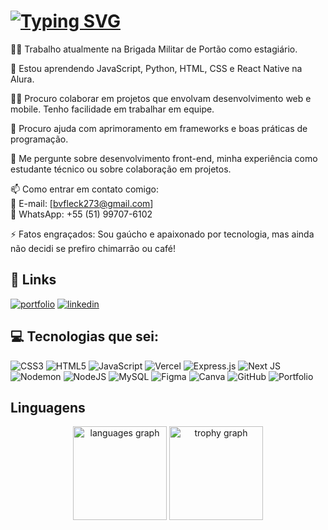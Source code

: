 # [![Typing SVG](https://readme-typing-svg.demolab.com?font=Fira+Code&pause=1000&color=F7F7F7&width=435&lines=Meu+nome+%C3%A9+Bernardo+Varisco+Fleck;Tenho+17+anos;Sou+do+Rio+Grande+do+Sul)](https://git.io/typing-svg)
👨‍💻 Trabalho atualmente na Brigada Militar de Portão como estagiário.  

🧠 Estou aprendendo JavaScript, Python, HTML, CSS e React Native na Alura.  

👯‍♀️ Procuro colaborar em projetos que envolvam desenvolvimento web e mobile. Tenho facilidade em trabalhar em equipe.  

🤔 Procuro ajuda com aprimoramento em frameworks e boas práticas de programação.  

💬 Me pergunte sobre desenvolvimento front-end, minha experiência como estudante técnico ou sobre colaboração em projetos.  

📫 Como entrar em contato comigo:  
📧 E-mail: [bvfleck273@gmail.com]  
📱 WhatsApp: +55 (51) 99707-6102  

⚡️ Fatos engraçados: Sou gaúcho e apaixonado por tecnologia, mas ainda não decidi se prefiro chimarrão ou café!  





## 🔗 Links
[![portfolio](https://img.shields.io/badge/my_portfolio-000?style=for-the-badge&logo=ko-fi&logoColor=white)](https://bernardoeeee.github.io/portfolioBernardo/)
[![linkedin](https://img.shields.io/badge/linkedin-0A66C2?style=for-the-badge&logo=linkedin&logoColor=white)](https://www.linkedin.com/in/bernardo-varisco-fleck-aaa5b5272/)

## 💻 Tecnologias que sei:
![CSS3](https://img.shields.io/badge/css3-%231572B6.svg?style=for-the-badge&logo=css3&logoColor=white) ![HTML5](https://img.shields.io/badge/html5-%23E34F26.svg?style=for-the-badge&logo=html5&logoColor=white) ![JavaScript](https://img.shields.io/badge/javascript-%23323330.svg?style=for-the-badge&logo=javascript&logoColor=%23F7DF1E) ![Vercel](https://img.shields.io/badge/vercel-%23000000.svg?style=for-the-badge&logo=vercel&logoColor=white) ![Express.js](https://img.shields.io/badge/express.js-%23404d59.svg?style=for-the-badge&logo=express&logoColor=%2361DAFB) ![Next JS](https://img.shields.io/badge/Next-black?style=for-the-badge&logo=next.js&logoColor=white) ![Nodemon](https://img.shields.io/badge/NODEMON-%23323330.svg?style=for-the-badge&logo=nodemon&logoColor=%BBDEAD) ![NodeJS](https://img.shields.io/badge/node.js-6DA55F?style=for-the-badge&logo=node.js&logoColor=white) ![MySQL](https://img.shields.io/badge/mysql-4479A1.svg?style=for-the-badge&logo=mysql&logoColor=white) ![Figma](https://img.shields.io/badge/figma-%23F24E1E.svg?style=for-the-badge&logo=figma&logoColor=white) ![Canva](https://img.shields.io/badge/Canva-%2300C4CC.svg?style=for-the-badge&logo=Canva&logoColor=white) ![GitHub](https://img.shields.io/badge/github-%23121011.svg?style=for-the-badge&logo=github&logoColor=white) ![Portfolio](https://img.shields.io/badge/Portfolio-%23000000.svg?style=for-the-badge&logo=firefox&logoColor=#FF7139)

## Linguagens

<div align="center">
  <img src="https://github-readme-stats.vercel.app/api/top-langs?username=bernardoeeee&locale=en&hide_title=false&layout=compact&card_width=320&langs_count=5&theme=dracula&hide_border=false&order=2" height="150" alt="languages graph"  />
<!--   <img src="https://streak-stats.demolab.com?user=bernardoeeee&locale=en&mode=daily&theme=dracula&hide_border=false&border_radius=5&order=3" height="150" alt="streak graph"  /> -->
  <img src="https://github-profile-trophy.vercel.app?username=bernardoeeee&theme=dracula&column=-1&row=1&margin-w=8&margin-h=8&no-bg=false&no-frame=false&order=4" height="150" alt="trophy graph"  />
</div>

###

